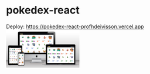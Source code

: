 # pokedex-react
Deploy: https://pokedex-react-profhdeivisson.vercel.app
<img src="mockup.png" width="200" />